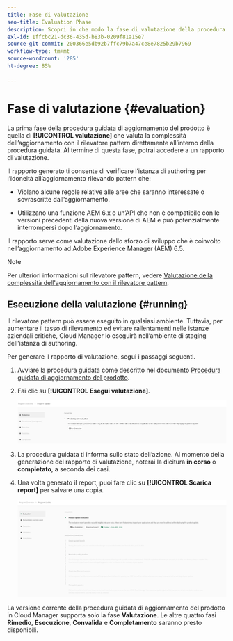 ```yaml
---
title: Fase di valutazione
seo-title: Evaluation Phase
description: Scopri in che modo la fase di valutazione della procedura guidata di aggiornamento del prodotto valuta la complessità dell’aggiornamento con il rilevatore pattern.
exl-id: 1ffcbc21-dc36-435d-b83b-0209f81a15e7
source-git-commit: 200366e5db92b7ffc79b7a47ce8e7825b29b7969
workflow-type: tm+mt
source-wordcount: '285'
ht-degree: 85%

---
```



# Fase di valutazione {#evaluation}

La prima fase della procedura guidata di aggiornamento del prodotto è quella di **[!UICONTROL valutazione]** che valuta la complessità dell’aggiornamento con il rilevatore pattern direttamente all’interno della procedura guidata. Al termine di questa fase, potrai accedere a un rapporto di valutazione.

Il rapporto generato ti consente di verificare l’istanza di authoring per l’idoneità all’aggiornamento rilevando pattern che:

* Violano alcune regole relative alle aree che saranno interessate o sovrascritte dall’aggiornamento.

* Utilizzano una funzione AEM 6.x o un’API che non è compatibile con le versioni precedenti della nuova versione di AEM e può potenzialmente interrompersi dopo l’aggiornamento.

Il rapporto serve come valutazione dello sforzo di sviluppo che è coinvolto nell’aggiornamento ad Adobe Experience Manager (AEM) 6.5.

>[!NOTE]
>
>Per ulteriori informazioni sul rilevatore pattern, vedere [Valutazione della complessità dell&#39;aggiornamento con il rilevatore pattern](https://experienceleague.adobe.com/docs/experience-manager-65/deploying/upgrading/pattern-detector.html?lang=it).

## Esecuzione della valutazione {#running}

Il rilevatore pattern può essere eseguito in qualsiasi ambiente. Tuttavia, per aumentare il tasso di rilevamento ed evitare rallentamenti nelle istanze aziendali critiche, Cloud Manager lo eseguirà nell’ambiente di staging dell’istanza di authoring.

Per generare il rapporto di valutazione, segui i passaggi seguenti.

1. Avviare la procedura guidata come descritto nel documento [Procedura guidata di aggiornamento del prodotto](/help/product-update-wizard/overview.md).

1. Fai clic su **[!UICONTROL Esegui valutazione]**.

   ![Esegui valutazione](/help/assets/Run-Evaluation.png)

1. La procedura guidata ti informa sullo stato dell’azione. Al momento della generazione del rapporto di valutazione, noterai la dicitura **in corso** o **completato**, a seconda dei casi.

1. Una volta generato il report, puoi fare clic su **[!UICONTROL Scarica report]** per salvare una copia.

   ![Rapporto creato](/help/assets/Evaluation-1.png)

La versione corrente della procedura guidata di aggiornamento del prodotto in Cloud Manager supporta solo la fase **Valutazione**. Le altre quattro fasi **Rimedio**, **Esecuzione**, **Convalida** e **Completamento** saranno presto disponibili.
